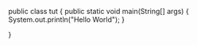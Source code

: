 
public class tut {
	public static void main(String[] args) {
		System.out.println("Hello World");
	}

}

